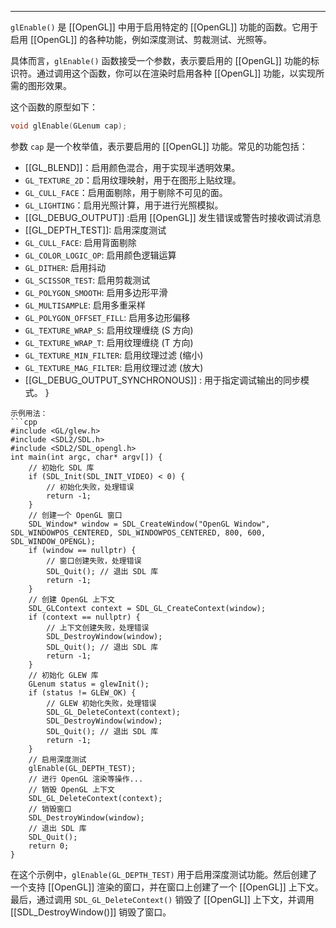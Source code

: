 
---

`glEnable()` 是 [[OpenGL]] 中用于启用特定的 [[OpenGL]] 功能的函数。它用于启用 [[OpenGL]] 的各种功能，例如深度测试、剪裁测试、光照等。

具体而言，`glEnable()` 函数接受一个参数，表示要启用的 [[OpenGL]] 功能的标识符。通过调用这个函数，你可以在渲染时启用各种 [[OpenGL]] 功能，以实现所需的图形效果。

这个函数的原型如下：
```cpp
void glEnable(GLenum cap);
```
参数 `cap` 是一个枚举值，表示要启用的 [[OpenGL]] 功能。常见的功能包括：

- [[GL_BLEND]]：启用颜色混合，用于实现半透明效果。
- `GL_TEXTURE_2D`：启用纹理映射，用于在图形上贴纹理。
- `GL_CULL_FACE`：启用面剔除，用于剔除不可见的面。
- `GL_LIGHTING`：启用光照计算，用于进行光照模拟。
- [[GL_DEBUG_OUTPUT]] :启用 [[OpenGL]] 发生错误或警告时接收调试消息
- [[GL_DEPTH_TEST]]: 启用深度测试
- `GL_CULL_FACE`: 启用背面剔除
- `GL_COLOR_LOGIC_OP`: 启用颜色逻辑运算
- `GL_DITHER`: 启用抖动
- `GL_SCISSOR_TEST`: 启用剪裁测试
- `GL_POLYGON_SMOOTH`: 启用多边形平滑
- `GL_MULTISAMPLE`: 启用多重采样
- `GL_POLYGON_OFFSET_FILL`: 启用多边形偏移
- `GL_TEXTURE_WRAP_S`: 启用纹理缠绕 (S 方向)
- `GL_TEXTURE_WRAP_T`: 启用纹理缠绕 (T 方向)
- `GL_TEXTURE_MIN_FILTER`: 启用纹理过滤 (缩小)
- `GL_TEXTURE_MAG_FILTER`: 启用纹理过滤 (放大)
- [[GL_DEBUG_OUTPUT_SYNCHRONOUS]] : 用于指定调试输出的同步模式。
}
```
示例用法：
```cpp
#include <GL/glew.h>
#include <SDL2/SDL.h>
#include <SDL2/SDL_opengl.h>
int main(int argc, char* argv[]) {
    // 初始化 SDL 库
    if (SDL_Init(SDL_INIT_VIDEO) < 0) {
        // 初始化失败，处理错误
        return -1;
    }
    // 创建一个 OpenGL 窗口
    SDL_Window* window = SDL_CreateWindow("OpenGL Window", SDL_WINDOWPOS_CENTERED, SDL_WINDOWPOS_CENTERED, 800, 600, SDL_WINDOW_OPENGL);
    if (window == nullptr) {
        // 窗口创建失败，处理错误
        SDL_Quit(); // 退出 SDL 库
        return -1;
    }
    // 创建 OpenGL 上下文
    SDL_GLContext context = SDL_GL_CreateContext(window);
    if (context == nullptr) {
        // 上下文创建失败，处理错误
        SDL_DestroyWindow(window);
        SDL_Quit(); // 退出 SDL 库
        return -1;
    }
    // 初始化 GLEW 库
    GLenum status = glewInit();
    if (status != GLEW_OK) {
        // GLEW 初始化失败，处理错误
        SDL_GL_DeleteContext(context);
        SDL_DestroyWindow(window);
        SDL_Quit(); // 退出 SDL 库
        return -1;
    }
    // 启用深度测试
    glEnable(GL_DEPTH_TEST);
    // 进行 OpenGL 渲染等操作...
    // 销毁 OpenGL 上下文
    SDL_GL_DeleteContext(context);
    // 销毁窗口
    SDL_DestroyWindow(window);
    // 退出 SDL 库
    SDL_Quit();
    return 0;
}
```
在这个示例中，`glEnable(GL_DEPTH_TEST)` 用于启用深度测试功能。然后创建了一个支持 [[OpenGL]] 渲染的窗口，并在窗口上创建了一个 [[OpenGL]] 上下文。最后，通过调用 `SDL_GL_DeleteContext()` 销毁了 [[OpenGL]] 上下文，并调用 [[SDL_DestroyWindow()]] 销毁了窗口。